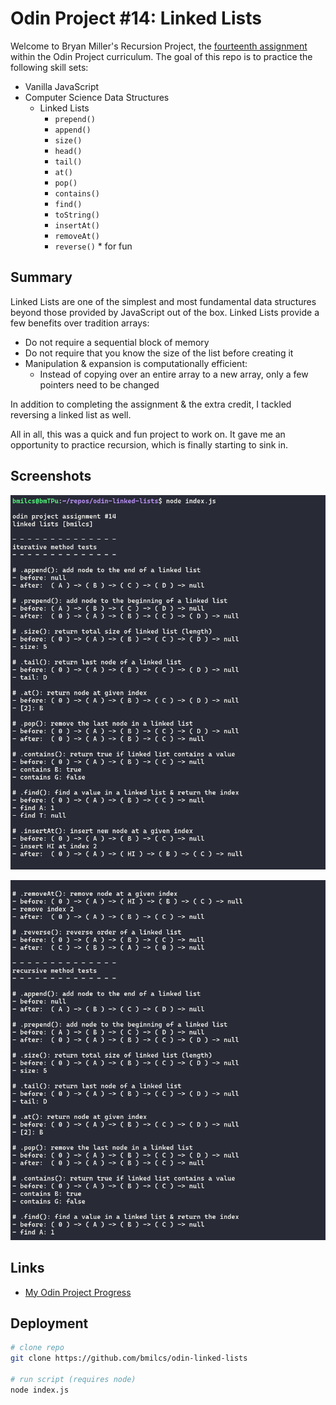 # Odin Project #14: Linked Lists

Welcome to Bryan Miller's Recursion Project, the [fourteenth assignment](https://www.theodinproject.com/lessons/javascript-linked-lists) within the Odin Project curriculum. The goal of this repo is to practice the following skill sets:

- Vanilla JavaScript
- Computer Science Data Structures
  - Linked Lists
    - `prepend()`
    - `append()`
    - `size()`
    - `head()`
    - `tail()`
    - `at()`
    - `pop()`
    - `contains()`
    - `find()`
    - `toString()`
    - `insertAt()`
    - `removeAt()`
    - `reverse()` \* for fun

## Summary

Linked Lists are one of the simplest and most fundamental data structures beyond those provided by JavaScript out of the box. Linked Lists provide a few benefits over tradition arrays:

- Do not require a sequential block of memory
- Do not require that you know the size of the list before creating it
- Manipulation & expansion is computationally efficient:
  - Instead of copying over an entire array to a new array, only a few pointers need to be changed

In addition to completing the assignment & the extra credit, I tackled reversing a linked list as well.

All in all, this was a quick and fun project to work on. It gave me an opportunity to practice recursion, which is finally starting to sink in.

## Screenshots

![Screenshot #1](./img/screenshot-1.png)

![Screenshot #2](./img/screenshot-2.png)

## Links

- [My Odin Project Progress](https://github.com/bmilcs/odin-project)

## Deployment

```sh
# clone repo
git clone https://github.com/bmilcs/odin-linked-lists

# run script (requires node)
node index.js
```
